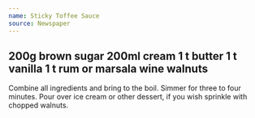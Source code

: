 ```yaml
---
name: Sticky Toffee Sauce
source: Newspaper
---
```

200g brown sugar
200ml cream
1 t butter
1 t vanilla
1 t rum or marsala wine
walnuts
---
Combine all ingredients and bring to the boil.  Simmer for three to four minutes.  Pour over ice cream or other dessert, if you wish sprinkle with chopped walnuts.

